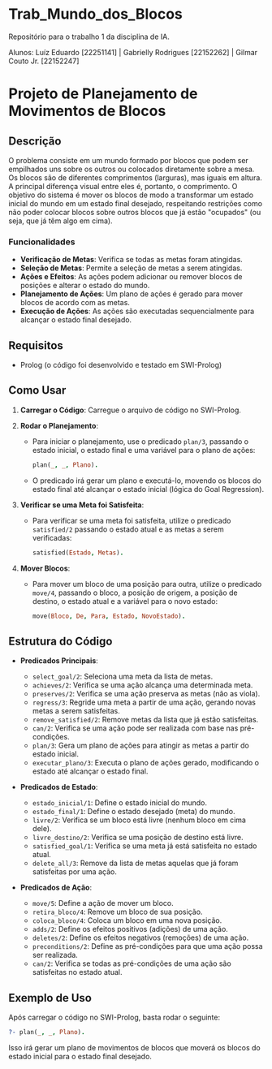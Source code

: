# Trab_Mundo_dos_Blocos
Repositório para o trabalho 1 da disciplina de IA. 

Alunos: Luíz Eduardo [22251141] | Gabrielly Rodrigues [22152262] | Gilmar Couto Jr. [22152247]

# Projeto de Planejamento de Movimentos de Blocos

## Descrição

O problema consiste em um mundo formado por blocos que podem ser empilhados uns sobre os outros ou colocados diretamente sobre a mesa. Os blocos são de diferentes comprimentos (larguras), mas iguais em altura. A principal diferença visual entre eles é, portanto, o comprimento. O objetivo do sistema é mover os blocos de modo a transformar um estado inicial do mundo em um estado final desejado, respeitando restrições como não poder colocar blocos sobre outros blocos que já estão "ocupados" (ou seja, que já têm algo em cima).

### Funcionalidades

* **Verificação de Metas**: Verifica se todas as metas foram atingidas.
* **Seleção de Metas**: Permite a seleção de metas a serem atingidas.
* **Ações e Efeitos**: As ações podem adicionar ou remover blocos de posições e alterar o estado do mundo.
* **Planejamento de Ações**: Um plano de ações é gerado para mover blocos de acordo com as metas.
* **Execução de Ações**: As ações são executadas sequencialmente para alcançar o estado final desejado.

## Requisitos

* Prolog (o código foi desenvolvido e testado em SWI-Prolog)

## Como Usar

1. **Carregar o Código**: Carregue o arquivo de código no SWI-Prolog.

2. **Rodar o Planejamento**:

   * Para iniciar o planejamento, use o predicado `plan/3`, passando o estado inicial, o estado final e uma variável para o plano de ações:

     ```prolog
     plan(_, _, Plano).
     ```
   * O predicado irá gerar um plano e executá-lo, movendo os blocos do estado final até alcançar o estado inicial (lógica do Goal Regression).

3. **Verificar se uma Meta foi Satisfeita**:

   * Para verificar se uma meta foi satisfeita, utilize o predicado `satisfied/2` passando o estado atual e as metas a serem verificadas:

     ```prolog
     satisfied(Estado, Metas).
     ```

4. **Mover Blocos**:

   * Para mover um bloco de uma posição para outra, utilize o predicado `move/4`, passando o bloco, a posição de origem, a posição de destino, o estado atual e a variável para o novo estado:

     ```prolog
     move(Bloco, De, Para, Estado, NovoEstado).
     ```

## Estrutura do Código

* **Predicados Principais**:

  * `select_goal/2`: Seleciona uma meta da lista de metas.
  * `achieves/2`: Verifica se uma ação alcança uma determinada meta.
  * `preserves/2`: Verifica se uma ação preserva as metas (não as viola).
  * `regress/3`: Regride uma meta a partir de uma ação, gerando novas metas a serem satisfeitas.
  * `remove_satisfied/2`: Remove metas da lista que já estão satisfeitas.
  * `can/2`: Verifica se uma ação pode ser realizada com base nas pré-condições.
  * `plan/3`: Gera um plano de ações para atingir as metas a partir do estado inicial.
  * `executar_plano/3`: Executa o plano de ações gerado, modificando o estado até alcançar o estado final.

* **Predicados de Estado**:

  * `estado_inicial/1`: Define o estado inicial do mundo.
  * `estado_final/1`: Define o estado desejado (meta) do mundo.
  * `livre/2`: Verifica se um bloco está livre (nenhum bloco em cima dele).
  * `livre_destino/2`: Verifica se uma posição de destino está livre.
  * `satisfied_goal/1`: Verifica se uma meta já está satisfeita no estado atual.
  * `delete_all/3`: Remove da lista de metas aquelas que já foram satisfeitas por uma ação.

* **Predicados de Ação**:

  * `move/5`: Define a ação de mover um bloco.
  * `retira_bloco/4`: Remove um bloco de sua posição.
  * `coloca_bloco/4`: Coloca um bloco em uma nova posição.
  * `adds/2`: Define os efeitos positivos (adições) de uma ação.
  * `deletes/2`: Define os efeitos negativos (remoções) de uma ação.
  * `preconditions/2`: Define as pré-condições para que uma ação possa ser realizada.
  * `can/2`: Verifica se todas as pré-condições de uma ação são satisfeitas no estado atual.

## Exemplo de Uso

Após carregar o código no SWI-Prolog, basta rodar o seguinte:

```prolog
?- plan(_, _, Plano).
```

Isso irá gerar um plano de movimentos de blocos que moverá os blocos do estado inicial para o estado final desejado.
